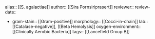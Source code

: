 alias:: [[S. agalactiae]]
author:: [[Sira Pornsiriprasert]] 
reviewer::
review-date::

- gram-stain:: [[Gram-positive]] 
  morphology:: [[Cocci-in-chain]] 
  lab:: [[Catalase-negative]], [[Beta Hemolysis]]
  oxygen-environment:: [[Clinically Aerobic Bacteria]]
  tags:: [[Lancefield Group B]]